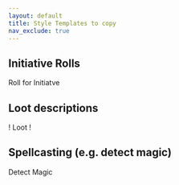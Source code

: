 ```yaml
---
layout: default
title: Style Templates to copy
nav_exclude: true
---
```


## Initiative Rolls

<div class="text-red-000">
 Roll for Initiatve
</div>

## Loot descriptions

<div class="text-green-000">
 ! Loot !
</div>  

## Spellcasting (e.g. detect magic)

<div class="text-blue-000">
  Detect Magic
</div>
